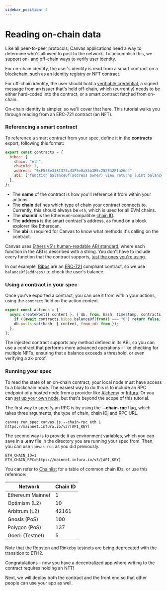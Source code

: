 ```yaml
---
sidebar_position: 4
---
```


# Reading on-chain data

Like all peer-to-peer protocols, Canvas applications need a way to
determine who's allowed to post to the network. To accomplish this, we
support on- and off-chain ways to verify user identity.

For on-chain identity, the user's identity is read from a smart
contract on a blockchain, such as an identity registry or NFT
contract.

For off-chain identity, the user should hold a [verifiable
credential](https://www.w3.org/TR/vc-data-model/), a signed message
from an issuer that's held off-chain, which (currently) needs to be
either hard-coded into the contract, or a smart contract fetched
from on-chain.

On-chain identity is simpler, so we'll cover that here. This tutorial
walks you through reading from an ERC-721 contract (an NFT).

### Referencing a smart contract

To reference a smart contract from your spec, define it in the **contracts** export, following this format:

```js
export const contracts = {
  bibos: {
    chain: "eth",
    chainId: 1,
    address: "0xF528e3381372c43F5e8a55b3E6c252E32F1a26e4",
    abi: ["function balanceOf(address owner) view returns (uint balance)"],
  },
};
```

- The **name** of the contract is how you'll reference it from within your actions.
- The **chain** defines which type of chain your contract connects to. Currently, this should always be `eth`, which is used for all EVM chains.
- The **chainId** is the Ethereum-compatible [chain ID](https://chainlist.org/).
- The **address** is the smart contract's address, as found on a block explorer like Etherscan.
- The **abi** is required for Canvas to know what methods it's calling on the contract.

Canvas uses [Ethers v5's human-readable ABI standard](https://docs.ethers.io/v5/api/utils/abi/interface/), where each function in the ABI is described with a string. You don't have to include every function that the contract supports, [just the ones you're using](https://blog.ricmoo.com/human-readable-contract-abis-in-ethers-js-141902f4d917).

In our example, [Bibos](https://bibos.xyz/) are an [ERC-721](https://eips.ethereum.org/EIPS/eip-721) compliant contract, so we use `balanceOf(address)` to check the user's balance.

### Using a contract in your spec

Once you've exported a contract, you can use it from within your actions, using the `contract` field on the action context.

```js
export const actions = {
  async createPost({ content }, { db, from, hash, timestamp, contracts }) {
    if ((await contracts.bibos.balanceOf(from)) === "0") return false;
    db.posts.set(hash, { content, from_id: from });
  },
};
```

The injected contract supports any method defined in its ABI, so you can use a contract that performs more advanced operations - like checking for multiple NFTs, ensuring that a balance exceeds a threshold, or even verifying a zk-proof.

### Running your spec

To read the state of an on-chain contract, your local node must have access to a blockchain node. The easiest way to do this is to include an RPC endpoint of a hosted node from a provider like [Alchemy](https://www.alchemy.com/) or [Infura](https://infura.io/). Or you can [set up your own node](https://ethereum.org/en/developers/docs/nodes-and-clients/run-a-node/), but that's beyond the scope of this tutorial.

The first way to specify an RPC is by using the **--chain-rpc** flag, which takes three arguments, the type of chain, chain ID, and RPC URL.

```
canvas run spec.canvas.js --chain-rpc eth 1 https://mainnet.infura.io/v3/[API_KEY]
```

The second way is to provide it as environment variables, which you can save in a **.env** file in the directory you are running your spec from. Then, you can use `canvas run` as you did previously.

```
ETH_CHAIN_ID=1
ETH_CHAIN_RPC=https://mainnet.infura.io/v3/[API_KEY]
```

You can refer to [Chainlist](https://chainlist.org/) for a table of common chain IDs, or use this reference:

| Network          | Chain ID |
| ---------------- | -------- |
| Ethereum Mainnet | 1        |
| Optimism (L2)    | 10       |
| Arbitrum (L2)    | 42161    |
| Gnosis (PoS)     | 100      |
| Polygon (PoS)    | 137      |
| Goerli (Testnet) | 5        |

Note that the Ropsten and Rinkeby testnets are being deprecated with the transition to ETH2.

Congratulations - now you have a decentralized app where writing to the contract requires holding an NFT!

Next, we will deploy both the contract and the front end so that other people can use your app as well.
